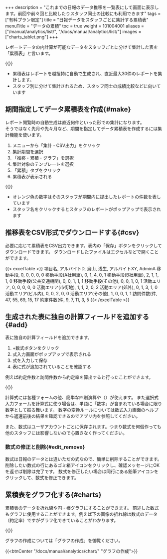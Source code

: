 +++
description = "これまでの日報のデータ推移を一覧表にして画面に表示します。前回や前々回と比較したりスタッフ同士の比較にも利用できます"
tags = ["有料プラン限定"]
title = "日報データをスタッフごとに集計する累積表"
menuTitle = "データの累積"
toc = true
weight = 101004001
aliases = ["/manual/analytics/list/", "/docs/manual/analytics/list/"]
images = ["charts_tablet.png"]
+++

レポートデータの内計算が可能なデータをスタッフごとに分けて集計した表を「累積表」と言います。

{{<appscreen filename="acc-table" title="レポートを提出したスタッフごとに分けて集計可能。スタッフ同士の比較に最適">}}

- 累積表はレポートを越担持に自動で生成され、直近最大30件のレポートを集計します。
- スタッフ別に分けて集計されるため、スタッフ同士の成績比較などに向いています

## 期間指定してデータ累積表を作成{#make}

レポート閲覧時の自動生成は直近何件といった形での集計になります。  
そうではなく先月や先々月など、期間を指定してデータ累積表を作成するには集計機能を使います。

1. メニューから「集計・CSV出力」をクリック
1. 集計期間を選択
1. 「推移・累積・グラフ」を選択
1. 集計対象のテンプレートを選択
1. 「累積」タブをクリック
1. 累積表が表示される

{{<appscreen filename="acc-table2" title="集計機能を使いレポートを集計した結果">}}

- オレンジ色の数字はそのスタッフが期間内に提出したレポートの件数を表しています
- スタッフ名をクリックするとスタッフのレポートがポップアップで表示されます

## 推移表をCSV形式でダウンロードする{#csv}

必要に応じて累積表をCSV出力できます。表内の「保存」ボタンをクリックしてダウンロードできます。
ダウンロードしたファイルはエクセルなどで開くことができます。

{{< excelTable >}}
項目名, アルバイトD, 烏山, 浅生, アルバイトXY, AdminA
移動手段, 0, 0, 0, 0, 0
移動手段(A社用車), 0, 1, 4, 0, 1
移動手段(B社用車), 2, 1, 1, 1, 0
移動手段(公共交通機関), 0, 0, 1, 1, 1
移動手段(その他), 0, 0, 1, 0, 1
活動エリア, 0, 0, 0, 0, 0
活動エリア(市街地), 1, 1, 2, 0, 2
活動エリア(郊外), 0, 1, 3, 1, 0
活動エリア(ビル内), 0, 0, 2, 0, 0
活動エリア(その他), 1, 0, 0, 1, 1
訪問件数(件, 47, 55, 69, 15, 17
約定件数(件, 9, 7, 11, 3, 5
{{< /excelTable >}}



## 生成された表に独自の計算フィールドを追加する{#add}

表に独自の計算フィールドを追加できます。

1. +数式ボタンをクリック
1. 式入力画面がポップアップで表示される
1. 式を入力して保存
1. 表に式が追加されていることを確認する

例えば約定件数と訪問件数から約定率を算出すると行ったことができます。

{{<appscreen filename="make-fomula" title="集計表に数式を追加して計算行を付け足す">}}

計算式には各種フォームの他、簡単な四則演算や（）が使えます。
また選択式入力フォームを計算式に使う場合は、単語に「数字」が含まれている場合に限り数字として振る舞います。
数字の変換ルールについては数式入力画面のヘルプから返還前後の結果を確認できるのでアプリ内を参照してください。

また、数式はユーザアカウントごとに保存されます。つまり数式を何個作っても他のスタッフには影響しないので心置きなく作ってください。

### 数式の修正と削除{#edit_remove}

数式は日報のデータとは違いただの式なので、簡単に削除することができます。
削除したい数式の行にあるゴミ箱アイコンをクリックし、確認メッセージにOKを返せば削除は完了です。
数式を修正したい場合は同行にある鉛筆アイコンをクリックして、数式を修正できます。

## 累積表をグラフ化する{#charts}

累積表のデータを折れ線や円・棒グラフにすることができます。
前述した数式もグラフに使用することができます。例えば下の画像の折れ線は数式のデータ（約定率）ですがグラフ化できていることがわかります。

{{<appscreen filename="charts" title="累積表のデータを元に棒グラフを作成">}}

グラフの作成については「グラフの作成」を御覧ください。

{{<btnCenter "/docs/manual/analytics/chart/" "グラフの作成">}}
